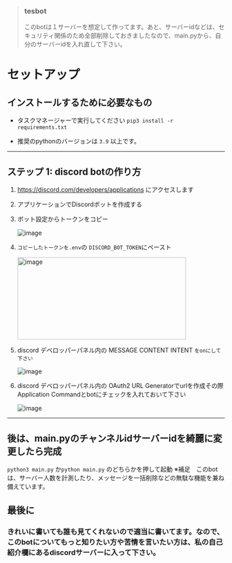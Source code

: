 > ### tesbot
> このbotは１サーバーを想定して作ってます。あと、サーバーidなどは、セキュリティ関係のため全部削除しておきましたなので、main.pyから、自分のサーバーidを入れ直して下さい。


# セットアップ

## インストールするために必要なもの

* タスクマネージャーで実行してください ```pip3 install -r requirements.txt```

* 推奨のpythonのバージョンは `3.9` 以上です。
---
## ステップ 1: discord botの作り方

1. https://discord.com/developers/applications にアクセスします
2. アプリケーションでDiscordボットを作成する
3. ボット設定からトークンをコピー

   ![image](https://user-images.githubusercontent.com/89479282/205949161-4b508c6d-19a7-49b6-b8ed-7525ddbef430.png)
4. `コピーしたトークンを.env`の `DISCORD_BOT_TOKEN`にペースト

   <img height="190" width="390" alt="image" src="https://user-images.githubusercontent.com/89479282/222661803-a7537ca7-88ae-4e66-9bec-384f3e83e6bd.png">

5. discord デベロッパーパネル内の MESSAGE CONTENT INTENT `をonにして下さい`

   ![image](https://user-images.githubusercontent.com/89479282/205949323-4354bd7d-9bb9-4f4b-a87e-deb9933a89b5.png)

6. discord デベロッパーパネル内の OAuth2 URL Generatorでurlを作成その際Application Commandとbotにチェックを入れておいて下さい

   ![image](https://user-images.githubusercontent.com/89479282/205949600-0c7ddb40-7e82-47a0-b59a-b089f929d177.png)
---
## 後は、main.pyのチャンネルidサーバーidを綺麗に変更したら完成
`python3 main.py` か`python main.py` のどちらかを押して起動
※補足　このbotは、サーバー人数を計測したり、メッセージを一括削除などの無駄な機能を兼ね備えています。

## 最後に
### きれいに書いても誰も見てくれないので適当に書いてます。なので、このbotについてもっと知りたい方や苦情を言いたい方は、私の自己紹介欄にあるdiscordサーバーに入って下さい。
